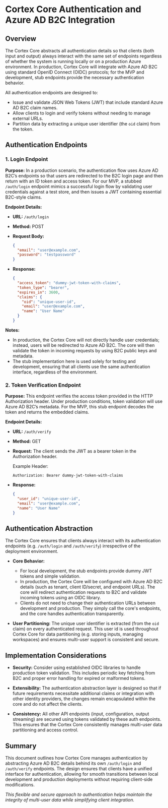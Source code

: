 # Cortex Core Authentication and Azure AD B2C Integration

## Overview

The Cortex Core abstracts all authentication details so that clients (both input and output) always interact with the same set of endpoints regardless of whether the system is running locally or on a production Azure environment. In production, Cortex Core will integrate with Azure AD B2C using standard OpenID Connect (OIDC) protocols; for the MVP and development, stub endpoints provide the necessary authentication behavior.

All authentication endpoints are designed to:

- Issue and validate JSON Web Tokens (JWT) that include standard Azure AD B2C claim names.
- Allow clients to login and verify tokens without needing to manage external URLs.
- Partition data by extracting a unique user identifier (the `oid` claim) from the token.

## Authentication Endpoints

### 1. Login Endpoint

**Purpose:**
In a production scenario, the authentication flow uses Azure AD B2C’s endpoints so that users are redirected to the B2C login page and then return with an ID token and access token. For our MVP, a stubbed `/auth/login` endpoint mimics a successful login flow by validating user credentials against a test store, and then issues a JWT containing essential B2C-style claims.

**Endpoint Details:**

- **URL:** `/auth/login`
- **Method:** POST
- **Request Body:**

  ```json
  {
    "email": "user@example.com",
    "password": "testpassword"
  }
  ```

- **Response:**

  ```json
  {
    "access_token": "dummy-jwt-token-with-claims",
    "token_type": "bearer",
    "expires_in": 3600,
    "claims": {
      "oid": "unique-user-id",
      "email": "user@example.com",
      "name": "User Name"
    }
  }
  ```

**Notes:**

- In production, the Cortex Core will not directly handle user credentials; instead, users will be redirected to Azure AD B2C. The core will then validate the token in incoming requests by using B2C public keys and metadata.
- The stub implementation here is used solely for testing and development, ensuring that all clients use the same authentication interface, regardless of the environment.

### 2. Token Verification Endpoint

**Purpose:**
This endpoint verifies the access token provided in the HTTP Authorization header. Under production conditions, token validation will use Azure AD B2C’s metadata. For the MVP, this stub endpoint decodes the token and returns the embedded claims.

**Endpoint Details:**

- **URL:** `/auth/verify`
- **Method:** GET
- **Request:**
  The client sends the JWT as a bearer token in the Authorization header.

  Example Header:

  ```
  Authorization: Bearer dummy-jwt-token-with-claims
  ```

- **Response:**

  ```json
  {
    "user_id": "unique-user-id",
    "email": "user@example.com",
    "name": "User Name"
  }
  ```

## Authentication Abstraction

The Cortex Core ensures that clients always interact with its authentication endpoints (e.g. `/auth/login` and `/auth/verify`) irrespective of the deployment environment.

- **Core Behavior:**

  - For local development, the stub endpoints provide dummy JWT tokens and simple validation.
  - In production, the Cortex Core will be configured with Azure AD B2C details (such as tenant, client ID/secret, and endpoint URLs). The core will redirect authentication requests to B2C and validate incoming tokens using an OIDC library.
  - Clients do not need to change their authentication URLs between development and production. They simply call the core's endpoints, and the core handles authentication transparently.

- **User Partitioning:**
  The unique user identifier is extracted (from the `oid` claim) on every authenticated request. This user id is used throughout Cortex Core for data partitioning (e.g. storing inputs, managing workspaces) and ensures multi-user support is consistent and secure.

## Implementation Considerations

- **Security:**
  Consider using established OIDC libraries to handle production token validation. This includes periodic key fetching from B2C and proper error handling for expired or malformed tokens.

- **Extensibility:**
  The authentication abstraction layer is designed so that if future requirements necessitate additional claims or integration with other identity providers, the changes remain encapsulated within the core and do not affect the clients.

- **Consistency:**
  All other API endpoints (input, configuration, output streaming) are secured using tokens validated by these auth endpoints. This ensures that the Cortex Core consistently manages multi-user data partitioning and access control.

## Summary

This document outlines how Cortex Core manages authentication by abstracting Azure AD B2C details behind its own `/auth/login` and `/auth/verify` endpoints. The design ensures that clients have a unified interface for authentication, allowing for smooth transitions between local development and production deployments without requiring client-side modifications.

_This flexible and secure approach to authentication helps maintain the integrity of multi-user data while simplifying client integration._
